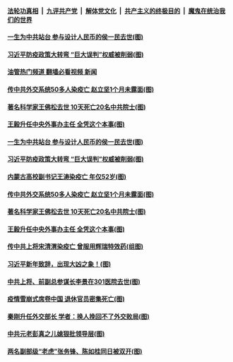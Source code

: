 ####  [法轮功真相](../../../../basic/blob/master/README.md?t=01022012) &nbsp;|&nbsp; [九评共产党](../../../../9ping.md/blob/master/README.md?t=01022012) &nbsp;|&nbsp; [解体党文化](../../../../jtdwh.md/blob/master/README.md?t=01022012)  &nbsp;|&nbsp; [共产主义的终极目的](../../../../gczydzjmd.md/blob/master/README.md?t=01022012) &nbsp;|&nbsp; [魔鬼在统治我们的世界](../../../../mgztzwmdsj.md/blob/master/README.md?t=01022012) 

#### [一生为中共站台 参与设计人民币的侯一民去世(图)](../pages/p2/1025507.md?t=01022012) 

#### [习近平防疫政策大转弯 “巨大误判”权威被削弱(图)](../pages/p2/1025501.md?t=01022012) 

#### [油管热门频道 翻墙必看视频 新闻](http://129.146.143.75:81/youtube.html?01022012)


#### [传中共外交系统50多人染疫亡 赵立坚1个月未露面(图)](../pages/p2/1025488.md?t=01022012) 

#### [著名科学家王佛松去世 10天死亡20名中共院士(图)](../pages/p2/1025456.md?t=01022012) 

#### [王毅升任中央外事办主任 全凭这个本事(图)](../pages/p2/1025433.md?t=01022012) 

#### [一生为中共站台 参与设计人民币的侯一民去世(图)](../pages/p2/1025507.md?t=01022012) 

#### [习近平防疫政策大转弯 “巨大误判”权威被削弱(图)](../pages/p2/1025501.md?t=01022012) 


#### [内蒙古高校副书记王涛染疫亡 年仅52岁(图)](../pages/p2/1025495.md?t=01022012) 


#### [传中共外交系统50多人染疫亡 赵立坚1个月未露面(图)](../pages/p2/1025488.md?t=01022012) 

#### [著名科学家王佛松去世 10天死亡20名中共院士(图)](../pages/p2/1025456.md?t=01022012) 

#### [王毅升任中央外事办主任 全凭这个本事(图)](../pages/p2/1025433.md?t=01022012) 

#### [传中共上将宋清渭染疫亡 曾服用辉瑞特效药(组图)](../pages/p2/1025406.md?t=01022012) 

#### [习近平新年致辞，出现大凶之象！(图)](../pages/p2/1025415.md?t=01022012) 

#### [中共上将、前副总参谋长李景在301医院去世(图)](../pages/p2/1025399.md?t=01022012) 


#### [疫情雪崩式席卷中国 退休官员密集死亡(图)](../pages/p2/1025369.md?t=01022012) 



#### [秦刚升任外交部长 学者：换人挽回不了外交败局(图)](../pages/p2/1025363.md?t=01022012) 

#### [中共元老彭真之儿媳狠批领导层(图)](../pages/p2/1025294.md?t=01022012) 

#### [两名副部级“老虎”张务锋、陈如桂同日被双开(图)](../pages/p2/1025330.md?t=01022012) 



<img src='http://gfw-breaker.win/goodnews/indexes/p2.md' width='0px' height='0px'/>
